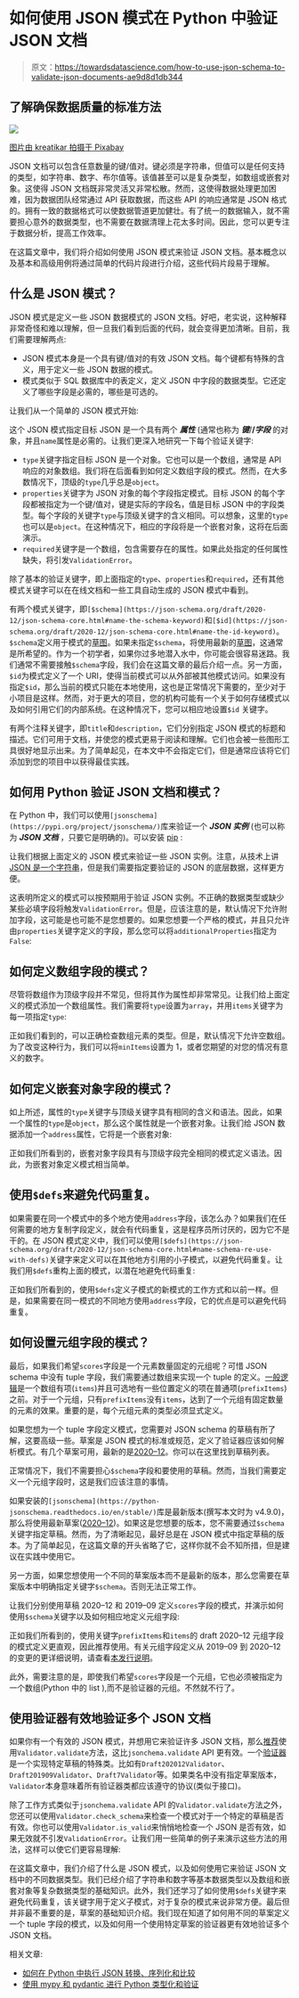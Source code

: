 # 如何使用 JSON 模式在 Python 中验证 JSON 文档

> 原文：<https://towardsdatascience.com/how-to-use-json-schema-to-validate-json-documents-ae9d8d1db344>

## 了解确保数据质量的标准方法

![](img/7b756843abf369457baf066378441934.png)

[图片由 kreatikar 拍摄于 Pixabay](https://pixabay.com/illustrations/developer-programmer-technology-3461405/)

JSON 文档可以包含任意数量的键/值对。键必须是字符串，但值可以是任何支持的类型，如字符串、数字、布尔值等。该值甚至可以是复杂类型，如数组或嵌套对象。这使得 JSON 文档既非常灵活又非常松散。然而，这使得数据处理更加困难，因为数据团队经常通过 API 获取数据，而这些 API 的响应通常是 JSON 格式的。拥有一致的数据格式可以使数据管道更加健壮。有了统一的数据输入，就不需要担心意外的数据类型，也不需要在数据清理上花太多时间。因此，您可以更专注于数据分析，提高工作效率。

在这篇文章中，我们将介绍如何使用 JSON 模式来验证 JSON 文档。基本概念以及基本和高级用例将通过简单的代码片段进行介绍，这些代码片段易于理解。

## 什么是 JSON 模式？

JSON 模式是定义一些 JSON 数据模式的 JSON 文档。好吧，老实说，这种解释非常奇怪和难以理解，但一旦我们看到后面的代码，就会变得更加清晰。目前，我们需要理解两点:

*   JSON 模式本身是一个具有键/值对的有效 JSON 文档。每个键都有特殊的含义，用于定义一些 JSON 数据的模式。
*   模式类似于 SQL 数据库中的表定义，定义 JSON 中字段的数据类型。它还定义了哪些字段是必需的，哪些是可选的。

让我们从一个简单的 JSON 模式开始:

这个 JSON 模式指定目标 JSON 是一个具有两个 ***属性*** (通常也称为 ***键***/**/*字段*** 的对象，并且`name`属性是必需的。让我们更深入地研究一下每个验证关键字:

*   `type`关键字指定目标 JSON 是一个对象。它也可以是一个数组，通常是 API 响应的对象数组。我们将在后面看到如何定义数组字段的模式。然而，在大多数情况下，顶级的`type`几乎总是`object`。
*   `properties`关键字为 JSON 对象的每个字段指定模式。目标 JSON 的每个字段都被指定为一个键/值对，键是实际的字段名，值是目标 JSON 中的字段类型。每个字段的关键字`type`与顶级关键字的含义相同。可以想象，这里的`type`也可以是`object`。在这种情况下，相应的字段将是一个嵌套对象，这将在后面演示。
*   `required`关键字是一个数组，包含需要存在的属性。如果此处指定的任何属性缺失，将引发`ValidationError`。

除了基本的验证关键字，即上面指定的`type`、`properties`和`required`，还有其他模式关键字可以在在线文档和一些工具自动生成的 JSON 模式中看到。

有两个模式关键字，即`[$schema](https://json-schema.org/draft/2020-12/json-schema-core.html#name-the-schema-keyword)`和`[$id](https://json-schema.org/draft/2020-12/json-schema-core.html#name-the-id-keyword)`。`$schema`定义用于模式的[草图](https://json-schema.org/specification-links.html)。如果未指定`$schema`，将使用最新的[草图](https://json-schema.org/draft/2020-12/release-notes.html)，这通常是所希望的。作为一个初学者，如果你过多地潜入水中，你可能会很容易迷路。我们通常不需要接触`$schema`字段，我们会在这篇文章的最后介绍一点。另一方面，`$id`为模式定义了一个 URI，使得当前模式可以从外部被其他模式访问。如果没有指定`$id`，那么当前的模式只能在本地使用，这也是正常情况下需要的，至少对于小项目是这样。然而，对于更大的项目，您的机构可能有一个关于如何存储模式以及如何引用它们的内部系统。在这种情况下，您可以相应地设置`$id` 关键字。

有两个注释关键字，即`title`和`description`，它们分别指定 JSON 模式的标题和描述。它们可用于文档，并使您的模式更易于阅读和理解。它们也会被一些图形工具很好地显示出来。为了简单起见，在本文中不会指定它们，但是通常应该将它们添加到您的项目中以获得最佳实践。

## 如何用 Python 验证 JSON 文档和模式？

在 Python 中，我们可以使用`[jsonschema](https://pypi.org/project/jsonschema/)`库来验证一个 ***JSON 实例*** (也可以称为 ***JSON 文档*** ，只要它是明确的)。可以安装 [pip](https://pip.pypa.io/en/stable/) :

让我们根据上面定义的 JSON 模式来验证一些 JSON 实例。注意，从技术上讲 [JSON 是一个字符串](/how-to-work-with-json-in-python-bdfaa3074ee4)，但是我们需要指定要验证的 JSON 的底层数据，这样更方便。

这表明所定义的模式可以按预期用于验证 JSON 实例。不正确的数据类型或缺少某些必填字段将触发`ValidationError`。但是，应该注意的是，默认情况下允许附加字段，这可能是也可能不是您想要的。如果您想要一个严格的模式，并且只允许由`properties`关键字定义的字段，那么您可以将`additionalProperties`指定为`False`:

## 如何定义数组字段的模式？

尽管将数组作为顶级字段并不常见，但将其作为属性却非常常见。让我们给上面定义的模式添加一个数组属性。我们需要将`type`设置为`array`，并用`items`关键字为每一项指定`type`:

正如我们看到的，可以正确检查数组元素的类型。但是，默认情况下允许空数组。为了改变这种行为，我们可以将`minItems`设置为 1，或者您期望的对您的情况有意义的数字。

## 如何定义嵌套对象字段的模式？

如上所述，属性的`type`关键字与顶级关键字具有相同的含义和语法。因此，如果一个属性的`type`是`object`，那么这个属性就是一个嵌套对象。让我们给 JSON 数据添加一个`address`属性，它将是一个嵌套对象:

正如我们所看到的，嵌套对象字段具有与顶级字段完全相同的模式定义语法。因此，为嵌套对象定义模式相当简单。

## 使用`$defs`来避免代码重复。

如果需要在同一个模式中的多个地方使用`address`字段，该怎么办？如果我们在任何需要的地方复制字段定义，就会有代码重复，这是程序员所讨厌的，因为它不是干的。在 JSON 模式定义中，我们可以使用`[$defs](https://json-schema.org/draft/2020-12/json-schema-core.html#name-schema-re-use-with-defs)`关键字来定义可以在其他地方引用的小子模式，以避免代码重复。让我们用`$defs`重构上面的模式，以潜在地避免代码重复:

正如我们所看到的，使用`$defs`定义子模式的新模式的工作方式和以前一样。但是，如果需要在同一模式的不同地方使用`address`字段，它的优点是可以避免代码重复。

## 如何设置元组字段的模式？

最后，如果我们希望`scores`字段是一个元素数量固定的元组呢？可惜 JSON schema 中没有 tuple 字段，我们需要通过数组来实现一个 tuple 的定义。[一般逻辑](https://json-schema.org/draft/2020-12/release-notes.html)是一个数组有项(`items`)并且可选地有一些位置定义的项在普通项(`prefixItems`)之前。对于一个元组，只有`prefixItems`没有`items`，达到了一个元组有固定数量的元素的效果。重要的是，每个元组元素的类型必须显式定义。

如果您想为一个 tuple 字段定义模式，您需要对 JSON schema 的草稿有所了解，这要高级一些。草案是 JSON 模式的标准或规范，定义了验证器应该如何解析模式。有几个草案可用，最新的是[2020–12](https://json-schema.org/draft/2020-12/release-notes.html)。你可以在这里找到草稿列表。

正常情况下，我们不需要担心`$schema`字段和要使用的草稿。然而，当我们需要定义一个元组字段时，这是我们应该注意的事情。

如果安装的`[jsonschema](https://python-jsonschema.readthedocs.io/en/stable/)`库是最新版本(撰写本文时为 v4.9.0)，那么将使用最新草案([2020–12](https://json-schema.org/draft/2020-12/release-notes.html))。如果这是您想要的版本，您不需要通过`$schema`关键字指定草稿。然而，为了清晰起见，最好总是在 JSON 模式中指定草稿的版本。为了简单起见，在这篇文章的开头省略了它，这样你就不会不知所措，但是建议在实践中使用它。

另一方面，如果您想使用一个不同的草案版本而不是最新的版本，那么您需要在草案版本中明确指定关键字`$schema`。否则无法正常工作。

让我们分别使用草稿 2020–12 和 2019–09 定义`scores`字段的模式，并演示如何使用`$schema`关键字以及如何相应地定义元组字段:

正如我们所看到的，使用关键字`prefixItems`和`items`的 draft 2020–12 元组字段的模式定义更直观，因此推荐使用。有关元组字段定义从 2019–09 到 2020–12 的变更的更详细说明，请查看[本发行说明](https://json-schema.org/draft/2020-12/release-notes.html)。

此外，需要注意的是，即使我们希望`scores`字段是一个元组，它也必须被指定为一个数组(Python 中的 list ),而不是验证器的元组。不然就不行了。

## 使用验证器有效地验证多个 JSON 文档

如果你有一个有效的 JSON 模式，并想用它来验证许多 JSON 文档，那么[推荐](https://python-jsonschema.readthedocs.io/en/stable/validate/#jsonschema.validate)使用`Validator.validate`方法，这比`jsonchema.validate` API 更有效。一个[验证器](https://python-jsonschema.readthedocs.io/en/stable/validate/#versioned-validators)是一个实现特定草稿的特殊类。比如有`Draft202012Validator`、`Draft201909Validator`、`Draft7Validator`等。如果类名中没有指定草案版本，`Validator`本身意味着所有验证器类都应该遵守的协议(类似于接口)。

除了工作方式类似于`jsonchema.validate` API 的`Validator.validate`方法之外，您还可以使用`Validator.check_schema`来检查一个模式对于一个特定的草稿是否有效。你也可以使用`Validator.is_valid`来悄悄地检查一个 JSON 是否有效，如果无效就不引发`ValidationError`。让我们用一些简单的例子来演示这些方法的用法，这样可以使它们更容易理解:

在这篇文章中，我们介绍了什么是 JSON 模式，以及如何使用它来验证 JSON 文档中的不同数据类型。我们已经介绍了字符串和数字等基本数据类型以及数组和嵌套对象等复杂数据类型的基础知识。此外，我们还学习了如何使用`$defs`关键字来避免代码重复，该关键字用于定义子模式，对于复杂的模式来说非常方便。最后但并非最不重要的是，草案的基础知识介绍。我们现在知道了如何用不同的草案定义一个 tuple 字段的模式，以及如何用一个使用特定草案的验证器更有效地验证多个 JSON 文档。

相关文章:

*   [如何在 Python 中执行 JSON 转换、序列化和比较](/how-to-work-with-json-in-python-bdfaa3074ee4)
*   [使用 mypy 和 pydantic 进行 Python 类型化和验证](https://lynn-kwong.medium.com/python-typing-and-validation-with-mypy-and-pydantic-a2563d67e6d)